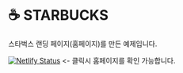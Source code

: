 # ☕ STARBUCKS

스타벅스 랜딩 페이지(홈페이지)를 만든 예제입니다. <br>

[![Netlify Status](https://api.netlify.com/api/v1/badges/9f2f756f-e1fc-48d9-9c07-b7d7433d8aaa/deploy-status)](https://peaceful-lichterman-ad80e8.netlify.app)
<- 클릭시 홈페이지를 확인 가능합니다.
